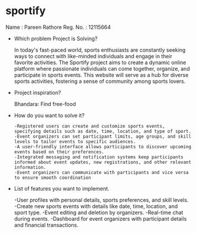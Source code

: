 # sportify
Name : Pareen Rathore
Reg. No. : 12115664

- Which problem Project is Solving?

    In today's fast-paced world, sports enthusiasts are constantly seeking ways to connect with like-minded individuals and engage in their favorite activities. The Sportify project aims to create a dynamic online platform where passionate individuals can come together, organize, and participate in sports events. This website will serve as a hub for diverse sports activities, fostering a sense of community among sports lovers.

- Project inspiration?

    Bhandara: Find free-food

- How do you want to solve it?

      -Registered users can create and customize sports events, specifying details such as date, time, location, and type of sport.
      -Event organizers can set participant limits, age groups, and skill levels to tailor events to specific audiences.
      -A user-friendly interface allows participants to discover upcoming events based on their preferences.
      -Integrated messaging and notification systems keep participants informed about event updates, new registrations, and other relevant information.
      -Event organizers can communicate with participants and vice versa to ensure smooth coordination

- List of features you want to implement.

     -User profiles with personal details, sports preferences, and skill levels.
     -Create new sports events with details like date, time, location, and sport type.
     -Event editing and deletion by organizers.
     -Real-time chat during events.
     -Dashboard for event organizers with participant details and financial transactions.


